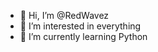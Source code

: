 - 👋 Hi, I’m @RedWavez
- 👀 I’m interested in everything
- 🌱 I’m currently learning Python

<!---
RedWavez/RedWavez is a ✨ special ✨ repository because its `README.md` (this file) appears on your GitHub profile.
You can click the Preview link to take a look at your changes.
--->
